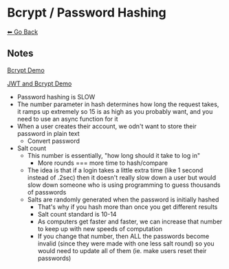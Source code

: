 # Bcrypt / Password Hashing
[⬅ Go Back](/week6.md)

## Notes

[Bcrypt Demo](./bcrypt-demo.js)

[JWT and Bcrypt Demo](/junior-phase/day-24-authentication/jwt-bcrypt-demo/)
- Password hashing is SLOW
- The number parameter in hash determines how long the request takes, it ramps up extremely so 15 is as high as you probably want, and you need to use an async function for it
- When a user creates their account, we odn't want to store their password in plain text
  - Convert password
- Salt count
  - This number is essentially, "how long should it take to log in"
    - More rounds === more time to hash/compare
  - The idea is that if a login takes a little extra time (like 1 second instead of .2sec) then it doesn't really slow down a user but would slow down someone who is using programming to guess thousands of passwords
  - Salts are randomly generated when the password is initially hashed
    - That's why if you hash more than once you get different results
    - Salt count standard is 10-14
    - As computers get faster and faster, we can increase that number to keep up with new speeds of computation
    - If you change that number, then ALL the passwords become invalid (since they were made with one less salt round) so you would need to update all of them (ie. make users reset their passwords)

